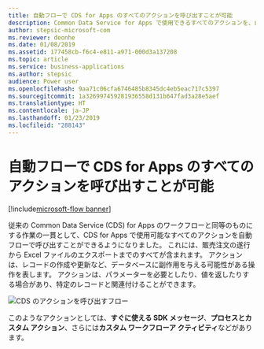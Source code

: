 ```yaml
---
title: 自動フローで CDS for Apps のすべてのアクションを呼び出すことが可能
description: Common Data Service for Apps で使用できるすべてのアクションを、自動フローで呼び出すことができるようになりました。
author: stepsic-microsoft-com
ms.reviewer: deonhe
ms.date: 01/08/2019
ms.assetid: 177458cb-f6c4-e811-a971-000d3a137208
ms.topic: article
ms.service: business-applications
ms.author: stepsic
audience: Power user
ms.openlocfilehash: 9aa71c06cfa6746485b8345dc4eb5eac717c5397
ms.sourcegitcommit: 1a326997459281936558d131b647fad3a28e5aef
ms.translationtype: HT
ms.contentlocale: ja-JP
ms.lasthandoff: 01/23/2019
ms.locfileid: "288143"
---
```

# <a name="automated-flows-can-call-any-cds-for-apps-action"></a>自動フローで CDS for Apps のすべてのアクションを呼び出すことが可能


[!include[microsoft-flow banner](../includes/microsoft-flow.md)]

従来の Common Data Service (CDS) for Apps のワークフローと同等のものにする作業の一貫として、CDS for Apps で使用可能なすべてのアクションを自動フローで呼び出すことができるようになりました。 これには、販売注文の遂行から Excel ファイルのエクスポートまでのすべてが含まれます。 アクションは、レコードの作成や更新など、データベースに副作用を与える可能性がある操作を表します。 アクションは、パラメーターを必要としたり、値を返したりする場合があり、特定のレコードと関連付けることができます。

![CDS のアクションを呼び出すフロー](media/PerformActionInCDS-1.png "CDS のアクションを呼び出すフロー")

このようなアクションとしては、**すぐに使える SDK メッセージ**、**プロセスとカスタム アクション**、さらには**カスタム ワークフローア クティビティ**などがあります。
